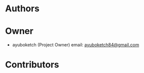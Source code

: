 # Authors

# Owner
- ayuboketch (Project Owner) email: ayuboketch84@gmail.com

# Contributors
<!-- Add your name -->